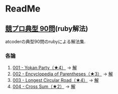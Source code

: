 # ReadMe

## [競プロ典型 90問](https://atcoder.jp/contests/typical90)(ruby解法)

atcoderの典型90問のrubyによる解法集.

### 各論

1. [001 - Yokan Party（★4）](https://atcoder.jp/contests/typical90/tasks/typical90_a) -> [解](001_YokanParty.rb)
2. [002 - Encyclopedia of Parentheses（★3）](https://atcoder.jp/contests/typical90/tasks/typical90_b) -> [解](002_EncyclopediaOfParentheses.rb)
3. [003 - Longest Circular Road（★4）](https://atcoder.jp/contests/typical90/tasks/typical90_c) -> [解](003_LongestCircularRoad.rb)
4. [004 - Cross Sum（★2）](https://atcoder.jp/contests/typical90/tasks/typical90_d) -> [解](004_CrossSum.rb)
